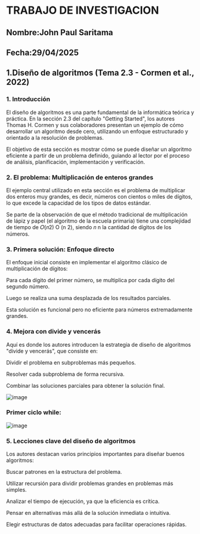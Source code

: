 # TRABAJO DE INVESTIGACION

## Nombre:John Paul Saritama

## Fecha:29/04/2025


## 1.Diseño de algoritmos (Tema 2.3 - Cormen et al., 2022)

### 1. Introducción
El diseño de algoritmos es una parte fundamental de la informática teórica y práctica. En la sección 2.3 del capítulo "Getting Started", los autores Thomas H. Cormen y sus colaboradores presentan un ejemplo de cómo desarrollar un algoritmo desde cero, utilizando un enfoque estructurado y orientado a la resolución de problemas.

El objetivo de esta sección es mostrar cómo se puede diseñar un algoritmo eficiente a partir de un problema definido, guiando al lector por el proceso de análisis, planificación, implementación y verificación.

### 2. El problema: Multiplicación de enteros grandes
El ejemplo central utilizado en esta sección es el problema de multiplicar dos enteros muy grandes, es decir, números con cientos o miles de dígitos, lo que excede la capacidad de los tipos de datos estándar.

Se parte de la observación de que el método tradicional de multiplicación de lápiz y papel (el algoritmo de la escuela primaria) tiene una complejidad de tiempo de 
𝑂(𝑛2) O (n 2), siendo 𝑛
n la cantidad de dígitos de los números.

### 3. Primera solución: Enfoque directo
El enfoque inicial consiste en implementar el algoritmo clásico de multiplicación de dígitos:

Para cada dígito del primer número, se multiplica por cada dígito del segundo número.

Luego se realiza una suma desplazada de los resultados parciales.

Esta solución es funcional pero no eficiente para números extremadamente grandes.

### 4. Mejora con divide y vencerás
Aquí es donde los autores introducen la estrategia de diseño de algoritmos "divide y vencerás", que consiste en:

Dividir el problema en subproblemas más pequeños.

Resolver cada subproblema de forma recursiva.

Combinar las soluciones parciales para obtener la solución final.

​![image](https://github.com/user-attachments/assets/689e9156-bee9-4462-9e46-8e54a5ec3e07)

### Primer ciclo  while:

![image](https://github.com/user-attachments/assets/e9311ae5-ca06-4124-a004-f15a8e74bc6d)

### 5. Lecciones clave del diseño de algoritmos
Los autores destacan varios principios importantes para diseñar buenos algoritmos:

Buscar patrones en la estructura del problema.

Utilizar recursión para dividir problemas grandes en problemas más simples.

Analizar el tiempo de ejecución, ya que la eficiencia es crítica.

Pensar en alternativas más allá de la solución inmediata o intuitiva.

Elegir estructuras de datos adecuadas para facilitar operaciones rápidas.
